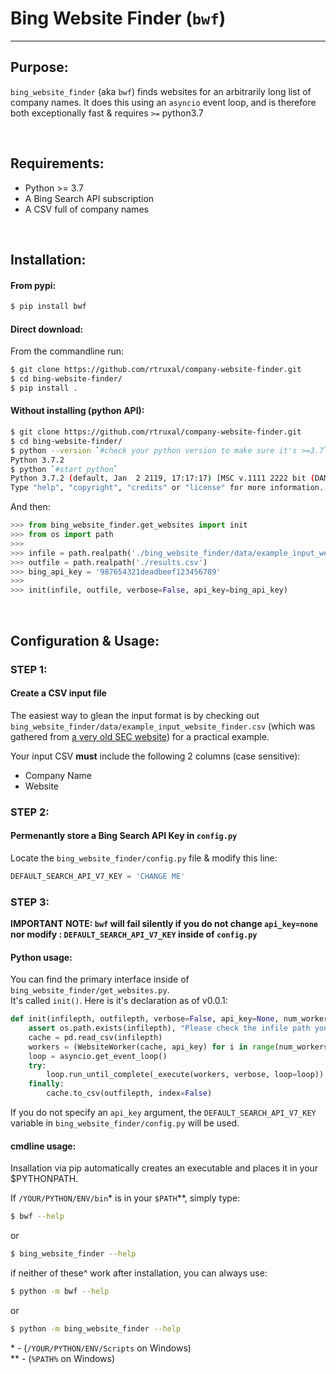 Bing Website Finder (`bwf`)
===================
--------------------------

## Purpose:
`bing_website_finder` (aka `bwf`) finds websites for an arbitrarily long list of company names.
It does this using an `asyncio` event loop, and is therefore both exceptionally fast & requires `>=` python3.7

<br>

## Requirements:
 - Python >= 3.7
 - A Bing Search API subscription
 - A CSV full of company names

<br>

## Installation:

#### From pypi:
```sh
$ pip install bwf
```

#### Direct download:
From the commandline run:
```sh
$ git clone https://github.com/rtruxal/company-website-finder.git
$ cd bing-website-finder/
$ pip install .
```

#### Without installing (python API):
```sh
$ git clone https://github.com/rtruxal/company-website-finder.git
$ cd bing-website-finder/
$ python --version `#check your python version to make sure it's >=3.7`
Python 3.7.2
$ python `#start python`
Python 3.7.2 (default, Jan  2 2119, 17:17:17) [MSC v.1111 2222 bit (DAM46)] :: Anaconda, Inc. on win3333
Type "help", "copyright", "credits" or "license" for more information.
```
And then:
```py
>>> from bing_website_finder.get_websites import init
>>> from os import path
>>>
>>> infile = path.realpath('./bing_website_finder/data/example_input_website_finder.csv')
>>> outfile = path.realpath('./results.csv')
>>> bing_api_key = '987654321deadbeef123456789'
>>>
>>> init(infile, outfile, verbose=False, api_key=bing_api_key)

```



<br>

## Configuration & Usage:

### STEP 1:
#### Create a CSV input file
The easiest way to glean the input format is by checking out `bing_website_finder/data/example_input_website_finder.csv` (which was gathered from [a very old SEC website](https://www.sec.gov/rules/other/4-460list.htm)) for a practical example.  

Your input CSV **must** include the following 2 columns (case sensitive):
 - Company Name
 - Website  


### STEP 2:
#### Permenantly store a Bing Search API Key in `config.py`
Locate the `bing_website_finder/config.py` file & modify this line:
```py
DEFAULT_SEARCH_API_V7_KEY = 'CHANGE ME'
```

### STEP 3:
**IMPORTANT NOTE: `bwf` will fail silently if you do not change `api_key=none` nor modify : `DEFAULT_SEARCH_API_V7_KEY` inside of `config.py`**

#### Python usage:
You can find the primary interface inside of `bing_website_finder/get_websites.py`.  
It's called `init()`. Here is it's declaration as of v0.0.1:
```py
def init(infilepth, outfilepth, verbose=False, api_key=None, num_workers=5):
    assert os.path.exists(infilepth), "Please check the infile path you've specified."
    cache = pd.read_csv(infilepth)
    workers = (WebsiteWorker(cache, api_key) for i in range(num_workers))
    loop = asyncio.get_event_loop()
    try:
        loop.run_until_complete(_execute(workers, verbose, loop=loop))
    finally:
        cache.to_csv(outfilepth, index=False)
```
If you do not specify an `api_key` argument, the `DEFAULT_SEARCH_API_V7_KEY` variable in `bing_website_finder/config.py` will be used.


#### cmdline usage:
Insallation via pip automatically creates an executable and places it in your $PYTHONPATH. 

If `/YOUR/PYTHON/ENV/bin`* is in your `$PATH`**, simply type:
```sh
$ bwf --help
```
or
```sh
$ bing_website_finder --help
```  
if neither of these^ work after installation, you can always use:  

```sh
$ python -m bwf --help
```
or
```sh
$ python -m bing_website_finder --help
```
\* - (`/YOUR/PYTHON/ENV/Scripts` on Windows)  
\** - (`%PATH%` on Windows)

